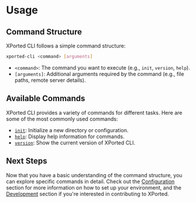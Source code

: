 # Usage

## Command Structure

XPorted CLI follows a simple command structure:

```bash
xported-cli <command> [arguments]
```
- `<command>`: The command you want to execute (e.g., `init`, `version`, `help`).
- `[arguments]`: Additional arguments required by the command (e.g., file paths, remote server details).

## Available Commands
XPorted CLI provides a variety of commands for different tasks. Here are some of the most commonly used commands:
- [`init`](./commands/init.md): Initialize a new directory or configuration.
- [`help`](./commands/help.md): Display help information for commands.
- [`version`](./commands/version.md): Show the current version of XPorted CLI.

## Next Steps
Now that you have a basic understanding of the command structure, you can explore specific commands in detail. Check out the [Configuration](configuration.md) section for more information on how to set up your environment, and the [Development](development.md) section if you're interested in contributing to XPorted.